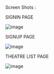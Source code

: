 Screen Shots :

SIGNIN PAGE

![image](https://user-images.githubusercontent.com/19296585/129450952-2579fc45-8ccb-466e-a8ba-e33d102ebf7b.png)


SIGNUP PAGE

![image](https://user-images.githubusercontent.com/19296585/129450979-51d9841b-fd63-4cc9-bae7-2eb206124d2b.png)

THEATRE LIST PAGE 

![image](https://user-images.githubusercontent.com/19296585/129451001-37989f75-7862-4ef5-bf04-02d7a38ed1fc.png)


